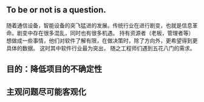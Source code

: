 ## To be or not is a question.
  随着通信设备，智能设备的突飞猛进的发展。传统行业在进行剧变，也就是信息革命。剧变中存在很多混乱，同时也有很多机遇。
持有资源者（老板，管理者等）想做成一些事情，他们对软件了解有限，在做决策时，除了方向外，更希望得到更具体的数据。
这时其中软件行业最为突出， 随之工程师们遇到五花八门的需求。 


## 目的：降低项目的不确定性


## 主观问题尽可能客观化


